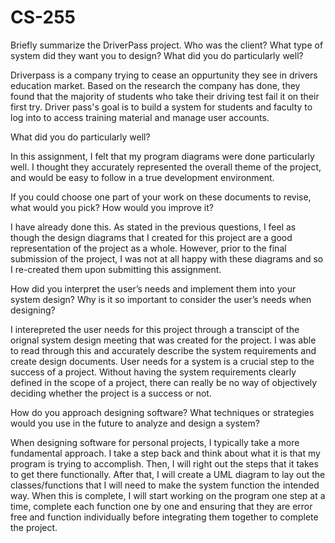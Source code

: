 # CS-255

Briefly summarize the DriverPass project. Who was the client? What type of system did they want you to design?
What did you do particularly well?

Driverpass is a company trying to cease an oppurtunity they see in drivers education market. Based on the research the company has done, they found that the majority of students who take their driving test fail it on their first try. Driver pass's goal is to build a system for students and faculty to log into to access training material and manage user accounts. 

What did you do particularly well?

In this assignment, I felt that my program diagrams were done particularly well. I thought they accurately represented the overall theme of the project, and would be easy to follow in a true development environment. 

If you could choose one part of your work on these documents to revise, what would you pick? How would you improve it?

I have already done this. As stated in the previous questions, I feel as though the design diagrams that I created for this project are a good representation of the project as a whole. However, prior to the final submission of the project, I was not at all happy with these diagrams and so I re-created them upon submitting this assignment. 

How did you interpret the user’s needs and implement them into your system design? Why is it so important to consider the user’s needs when designing?

I interepreted the user needs for this project through a transcipt of the orignal system design meeting that was created for the project. I was able to read through this and accurately describe the system requirements and create design documents. User needs for a system is a crucial step to the success of a project. Without having the system requirements clearly defined in the scope of a project, there can really be no way of objectively deciding whether the project is a success or not. 

How do you approach designing software? What techniques or strategies would you use in the future to analyze and design a system?

When designing software for personal projects, I typically take a more fundamental approach. I take a step back and think about what it is that my program is trying to accomplish. Then, I will right out the steps that it takes to get there functionally. After that, I will create a UML diagram to lay out the classes/functions that I will need to make the system function the intended way. When this is complete, I will start working on the program one step at a time, complete each function one by one and ensuring that they are error free and function individually before integrating them together to complete the project. 

